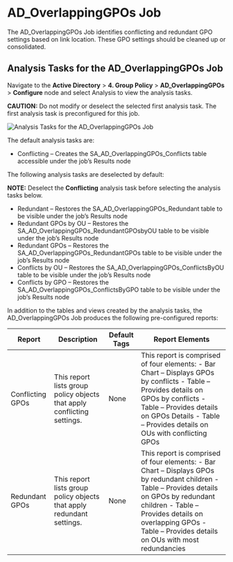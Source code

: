 # AD_OverlappingGPOs Job

The AD_OverlappingGPOs Job identifies conflicting and redundant GPO settings based on link location.
These GPO settings should be cleaned up or consolidated.

## Analysis Tasks for the AD_OverlappingGPOs Job

Navigate to the **Active Directory** > **4. Group Policy** > **AD_OverlappingGPOs** > **Configure**
node and select Analysis to view the analysis tasks.

**CAUTION:** Do not modify or deselect the selected first analysis task. The first analysis task is
preconfigured for this job.

![Analysis Tasks for the AD_OverlappingGPOs Job](/img/product_docs/accessanalyzer/solutions/activedirectory/grouppolicy/overlappinggposanalysis.webp)

The default analysis tasks are:

- Conflicting – Creates the SA_AD_OverlappingGPOs_Conflicts table accessible under the job’s Results
  node

The following analysis tasks are deselected by default:

**NOTE:** Deselect the **Conflicting** analysis task before selecting the analysis tasks below.

- Redundant – Restores the SA_AD_OverlappingGPOs_Redundant table to be visible under the job’s
  Results node
- Redundant GPOs by OU – Restores the SA_AD_OverlappingGPOs_RedundantGPOsbyOU table to be visible
  under the job’s Results node
- Redundant GPOs – Restores the SA_AD_OverlappingGPOs_RedundantGPOs table to be visible under the
  job’s Results node
- Conflicts by OU – Restores the SA_AD_OverlappingGPOs_ConflictsByOU table to be visible under the
  job’s Results node
- Conflicts by GPO – Restores the SA_AD_OverlappingGPOs_ConflictsByGPO table to be visible under the
  job’s Results node

In addition to the tables and views created by the analysis tasks, the AD_OverlappingGPOs Job
produces the following pre-configured reports:

| Report           | Description                                                             | Default Tags | Report Elements                                                                                                                                                                                                                                               |
| ---------------- | ----------------------------------------------------------------------- | ------------ | ------------------------------------------------------------------------------------------------------------------------------------------------------------------------------------------------------------------------------------------------------------- |
| Conflicting GPOs | This report lists group policy objects that apply conflicting settings. | None         | This report is comprised of four elements: - Bar Chart – Displays GPOs by conflicts - Table – Provides details on GPOs by conflicts - Table – Provides details on GPOs Details - Table – Provides details on OUs with conflicting GPOs                        |
| Redundant GPOs   | This report lists group policy objects that apply redundant settings.   | None         | This report is comprised of four elements: - Bar Chart – Displays GPOs by redundant children - Table – Provides details on GPOs by redundant children - Table – Provides details on overlapping GPOs - Table – Provides details on OUs with most redundancies |
